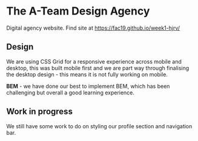 # The A-Team Design Agency
Digital agency website.
Find site at https://fac19.github.io/week1-hjrv/

## Design

We are using CSS Grid for a responsive experience across mobile and desktop, this was built mobile first and we are part way through finalising the desktop design - this means it is not fully working on mobile.

**BEM** - we have done our best to implement BEM, which has been challenging but overall a good learning experience.

## Work in progress

We still have some work to do on styling our profile section and navigation bar.
